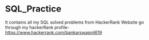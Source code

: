 # SQL_Practice
It contains all my SQL solved problems from HackerRank Website
go through my hackerRank profile-
https://www.hackerrank.com/bankarswapnil619


